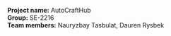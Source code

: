 <b>Project name:</b> AutoCraftHub <br>
<b>Group:</b> SE-2216 <br>
<b>Team members:</b> Nauryzbay Tasbulat, Dauren Rysbek <br>
